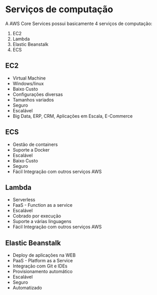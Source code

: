 # Serviços de computação

A AWS Core Services possui basicamente 4 serviços de computação:

1. EC2
2. Lambda
3. Elastic Beanstalk
4. ECS

## EC2

* Virtual Machine
* Windows/linux
* Baixo Custo
* Configurações diversas
* Tamanhos variados
* Seguro
* Escalável
* Big Data, ERP, CRM, Aplicações em Escala, E-Commerce

## ECS

* Gestão de containers
* Suporte a Docker
* Escalável
* Baixo Custo
* Seguro
* Fácil Integração com outros serviços AWS

## Lambda

* Serverless
* FaaS - Function as a service
* Escalável
* Cobrado por execução
* Suporte a várias linguagens
* Fácil Integração com outros serviços AWS

## Elastic Beanstalk

* Deploy de aplicações na WEB
* PaaS - Platform as a Service
* Integração com Git e IDEs
* Provisionamento automático
* Escalável
* Seguro
* Automatizado